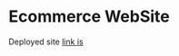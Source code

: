 # Ecommerce WebSite

Deployed site  <a href='https://ecommerce-week3-yasemin.netlify.app'>link is</a>